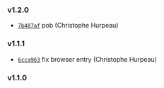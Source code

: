 ### v1.2.0

- [`7b487af`](https://github.com/alpjs/alp-language/commit/7b487af55ddb1f90978cdb3c2a0a35754ce54b57) pob (Christophe Hurpeau)

### v1.1.1

- [`6cca963`](https://github.com/alpjs/alp-language/commit/6cca9632e259ad53b753c881b139b41627cc6333) fix browser entry (Christophe Hurpeau)

### v1.1.0
